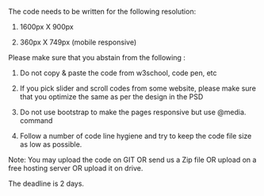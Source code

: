 The code needs to be written for the following resolution:

1. 1600px X 900px

2. 360px X 749px (mobile responsive)

Please make sure that you abstain from the following :

1. Do not copy & paste the code from w3school, code pen, etc

2. If you pick slider and scroll codes from some website, please make sure that you optimize the same as per the design in the PSD

3. Do not use bootstrap to make the pages responsive but use @media. command 

4. Follow a number of code line hygiene and try to keep the code file size as low as possible.

Note: You may upload the code on GIT OR send us a Zip file OR upload on a free hosting server OR upload it on drive.

The deadline is 2 days.